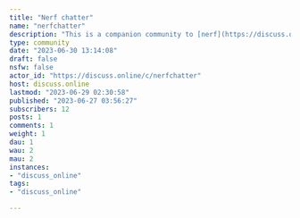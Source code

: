 ```yaml
---
title: "Nerf chatter" 
name: "nerfchatter"
description: "This is a companion community to [nerf](https://discuss.online/c/nerf), with about half as many rules. So long as it’s at least vaguely related to nerf, not spam, and not actively bad for the community - go ahead and share it here. Memes and jokes? We encourage them!That blaster you just got for Christmas? Sure, why not?That thrift haul that you want to post *now*, dangit? Great!With that being said: * We’re still good people here; keep it civil. * We still ban anything that’s bad for the community: [unsafe modification](https://wiki.discuss.online/view/Nerf_safety_rules), pirated hobby-made designs, spam, and weaponization. We still stand by “it’s a blaster, not a gun” for [reasons](https://wiki.discuss.online/view/Why_we_say_%22blaster%22).* The one thing that we’re stricter about than nerf is self-promotion. This just isn’t the place for it. (And if we see scripted battle videos, we will assume that OP is promoting their own channel.)"
type: community
date: "2023-06-30 13:14:08"
draft: false
nsfw: false
actor_id: "https://discuss.online/c/nerfchatter"
host: discuss.online
lastmod: "2023-06-29 02:30:58"
published: "2023-06-27 03:56:27"
subscribers: 12
posts: 1
comments: 1
weight: 1
dau: 1
wau: 2
mau: 2
instances:
- "discuss_online"
tags: 
- "discuss_online"

---
```

